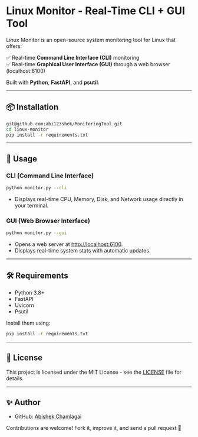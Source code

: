 # Linux Monitor - Real-Time CLI + GUI Tool

Linux Monitor is an open-source system monitoring tool for Linux that offers:

✅ Real-time **Command Line Interface (CLI)** monitoring  
✅ Real-time **Graphical User Interface (GUI)** through a web browser (localhost:6100)

Built with **Python**, **FastAPI**, and **psutil**.

---

## 📦 Installation

```bash
git@github.com:abi123shek/MonitoringTool.git
cd linux-monitor
pip install -r requirements.txt
```

---

## 🚀 Usage

### CLI (Command Line Interface)
```bash
python monitor.py --cli
```
- Displays real-time CPU, Memory, Disk, and Network usage directly in your terminal.

### GUI (Web Browser Interface)
```bash
python monitor.py --gui
```
- Opens a web server at [http://localhost:6100](http://localhost:6100).
- Displays real-time system stats with automatic updates.

---

## 🛠 Requirements

- Python 3.8+
- FastAPI
- Uvicorn
- Psutil

Install them using:

```bash
pip install -r requirements.txt
```

---

## 📜 License

This project is licensed under the MIT License - see the [LICENSE](LICENSE) file for details.

---

## ✨ Author

- GitHub: [Abishek Chamlagai](https://github.com/abi123shek)

Contributions are welcome! Fork it, improve it, and send a pull request 🚀
